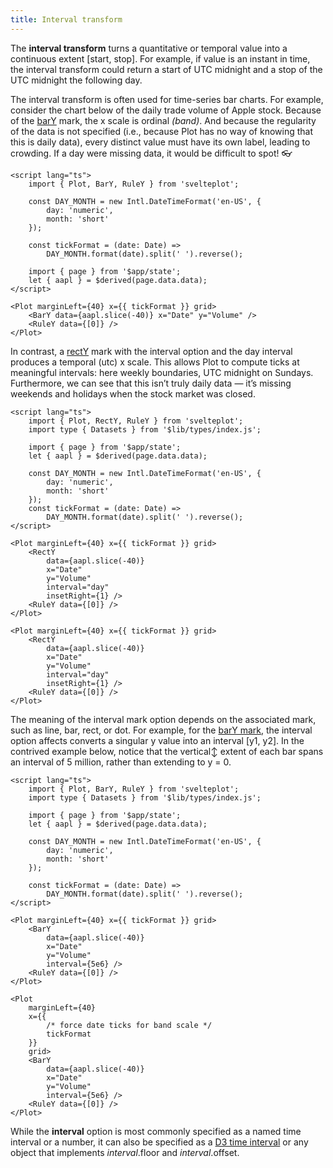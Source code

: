 ```yaml
---
title: Interval transform
---
```


The **interval transform** turns a quantitative or temporal value into a continuous extent [start, stop]. For example, if value is an instant in time, the interval transform could return a start of UTC midnight and a stop of the UTC midnight the following day.

The interval transform is often used for time-series bar charts. For example, consider the chart below of the daily trade volume of Apple stock. Because of the [barY](/marks/bar) mark, the x scale is ordinal _(band)_. And because the regularity of the data is not specified (i.e., because Plot has no way of knowing that this is daily data), every distinct value must have its own label, leading to crowding. If a day were missing data, it would be difficult to spot! 👓

```svelte live
<script lang="ts">
    import { Plot, BarY, RuleY } from 'svelteplot';

    const DAY_MONTH = new Intl.DateTimeFormat('en-US', {
        day: 'numeric',
        month: 'short'
    });

    const tickFormat = (date: Date) =>
        DAY_MONTH.format(date).split(' ').reverse();

    import { page } from '$app/state';
    let { aapl } = $derived(page.data.data);
</script>

<Plot marginLeft={40} x={{ tickFormat }} grid>
    <BarY data={aapl.slice(-40)} x="Date" y="Volume" />
    <RuleY data={[0]} />
</Plot>
```

In contrast, a [rectY](/marks/rect) mark with the interval option and the day interval produces a temporal (utc) x scale. This allows Plot to compute ticks at meaningful intervals: here weekly boundaries, UTC midnight on Sundays. Furthermore, we can see that this isn’t truly daily data — it’s missing weekends and holidays when the stock market was closed.

```svelte live
<script lang="ts">
    import { Plot, RectY, RuleY } from 'svelteplot';
    import type { Datasets } from '$lib/types/index.js';

    import { page } from '$app/state';
    let { aapl } = $derived(page.data.data);

    const DAY_MONTH = new Intl.DateTimeFormat('en-US', {
        day: 'numeric',
        month: 'short'
    });
    const tickFormat = (date: Date) =>
        DAY_MONTH.format(date).split(' ').reverse();
</script>

<Plot marginLeft={40} x={{ tickFormat }} grid>
    <RectY
        data={aapl.slice(-40)}
        x="Date"
        y="Volume"
        interval="day"
        insetRight={1} />
    <RuleY data={[0]} />
</Plot>
```

```svelte
<Plot marginLeft={40} x={{ tickFormat }} grid>
    <RectY
        data={aapl.slice(-40)}
        x="Date"
        y="Volume"
        interval="day"
        insetRight={1} />
    <RuleY data={[0]} />
</Plot>
```

The meaning of the interval mark option depends on the associated mark, such as line, bar, rect, or dot. For example, for the [barY mark](/marks/bar), the interval option affects converts a singular y value into an interval [y1, y2]. In the contrived example below, notice that the vertical↕︎ extent of each bar spans an interval of 5 million, rather than extending to y = 0.

```svelte live
<script lang="ts">
    import { Plot, BarY, RuleY } from 'svelteplot';
    import type { Datasets } from '$lib/types/index.js';

    import { page } from '$app/state';
    let { aapl } = $derived(page.data.data);

    const DAY_MONTH = new Intl.DateTimeFormat('en-US', {
        day: 'numeric',
        month: 'short'
    });

    const tickFormat = (date: Date) =>
        DAY_MONTH.format(date).split(' ').reverse();
</script>

<Plot marginLeft={40} x={{ tickFormat }} grid>
    <BarY
        data={aapl.slice(-40)}
        x="Date"
        y="Volume"
        interval={5e6} />
    <RuleY data={[0]} />
</Plot>
```

```svelte
<Plot
    marginLeft={40}
    x={{
        /* force date ticks for band scale */
        tickFormat
    }}
    grid>
    <BarY
        data={aapl.slice(-40)}
        x="Date"
        y="Volume"
        interval={5e6} />
    <RuleY data={[0]} />
</Plot>
```

While the **interval** option is most commonly specified as a named time interval or a number, it can also be specified as a [D3 time interval](https://d3js.org/d3-time#_interval) or any object that implements _interval_.floor and _interval_.offset.
